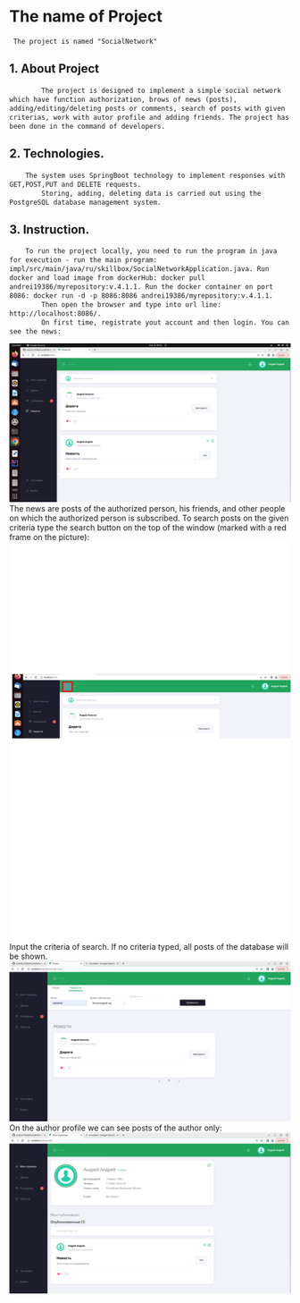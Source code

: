 # The name of Project
     The project is named "SocialNetwork"
 ## 1. About Project
        	The project is designed to implement a simple social network which have function authorization, brows of news (posts), adding/editing/deleting posts or comments, search of posts with given criterias, work with autor profile and adding friends. The project has been done in the command of developers.
        	

 ## 2. Technologies. 
		The system uses SpringBoot technology to implement responses with GET,POST,PUT and DELETE requests.
        	Storing, adding, deleting data is carried out using the PostgreSQL database management system.

 ## 3. Instruction.
		To run the project locally, you need to run the program in java for execution - run the main program: impl/src/main/java/ru/skillbox/SocialNetworkApplication.java. Run docker and load image from dockerHub: docker pull andrei19386/myrepository:v.4.1.1. Run the docker container on port 8086: docker run -d -p 8086:8086 andrei19386/myrepository:v.4.1.1.
        	Then open the browser and type into url line: http://localhost:8086/.
        	On first time, registrate yout account and then login. You can see the news:
![News](https://github.com/andrei19386/SocialNetwork/blob/main/news.png)
		The news are posts of the authorized person, his friends, and other people on which the authorized person is subscribed.
        	To search posts on the given criteria type the search button on the top of the window (marked with a red frame on the picture):
![Search_button_image](https://github.com/andrei19386/SocialNetwork/blob/main/search_button.png)
        	Input the criteria of search. If no criteria typed, all posts of the database will be shown.
![Posts_for_search_criteria](https://github.com/andrei19386/SocialNetwork/blob/main/search.png)
        	On the author profile we can see posts of the author only:
![Author_posts](https://github.com/andrei19386/SocialNetwork/blob/main/author.png)
